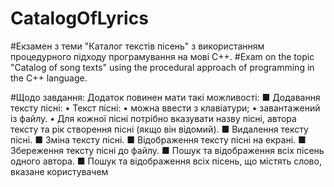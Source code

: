 # CatalogOfLyrics

#Екзамен з теми "Каталог текстів пісень" з використанням процедурного підходу програмування на мові С++.
#Exam on the topic "Catalog of song texts" using the procedural approach of programming in the C++ language.

#Щодо завдання: 
Додаток повинен мати такі можливості:
■ Додавання тексту пісні:
• Текст пісні:
  • можна ввести з клавіатури;
  • завантажений із файлу.
  • Для кожної пісні потрібно вказувати назву пісні, автора тексту та рік створення пісні (якщо він відомий).
■ Видалення тексту пісні.
■ Зміна тексту пісні.
■ Відображення тексту пісні на екрані.
■ Збереження тексту пісні до файлу.
■ Пошук та відображення всіх пісень одного автора.
■ Пошук та відображення всіх пісень, що містять слово, вказане користувачем
